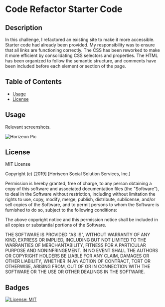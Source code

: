 # Code Refactor Starter Code

## Description

In this challenge, I refactored an existing site to make it more accessible. Starter code had already been provided. My responsibility was to ensure that all links are functioning correctly. The CSS has been reworked to make it more efficient by consolidating CSS selectors and properties. The HTML has been organized to follow the semantic structure, and comments have been included before each element or section of the page.

## Table of Contents 

- [Usage](#usage)
- [License](#license)

## Usage

Relevant screenshots.

![Horizeon Pic](https://user-images.githubusercontent.com/104108239/209452892-2970c57a-4917-4c83-9182-6c93b384f3d2.png)


## License

MIT License

Copyright (c) [2019] [Horiseon Social Solution Services, Inc.]

Permission is hereby granted, free of charge, to any person obtaining a copy
of this software and associated documentation files (the "Software"), to deal
in the Software without restriction, including without limitation the rights
to use, copy, modify, merge, publish, distribute, sublicense, and/or sell
copies of the Software, and to permit persons to whom the Software is
furnished to do so, subject to the following conditions:

The above copyright notice and this permission notice shall be included in all
copies or substantial portions of the Software.

THE SOFTWARE IS PROVIDED "AS IS", WITHOUT WARRANTY OF ANY KIND, EXPRESS OR
IMPLIED, INCLUDING BUT NOT LIMITED TO THE WARRANTIES OF MERCHANTABILITY,
FITNESS FOR A PARTICULAR PURPOSE AND NONINFRINGEMENT. IN NO EVENT SHALL THE
AUTHORS OR COPYRIGHT HOLDERS BE LIABLE FOR ANY CLAIM, DAMAGES OR OTHER
LIABILITY, WHETHER IN AN ACTION OF CONTRACT, TORT OR OTHERWISE, ARISING FROM,
OUT OF OR IN CONNECTION WITH THE SOFTWARE OR THE USE OR OTHER DEALINGS IN THE
SOFTWARE.

## Badges
[![License: MIT](https://img.shields.io/badge/License-MIT-yellow.svg)](https://opensource.org/licenses/MIT)

